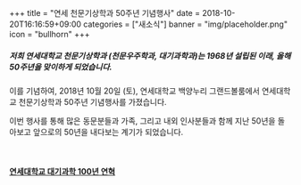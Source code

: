 +++
title = "연세 천문기상학과 50주년 기념행사"
date = 2018-10-20T16:16:59+09:00
categories = ["새소식"]
banner = "img/placeholder.png"
icon = "bullhorn"
+++

##### 저희 연세대학교 천문기상학과 (천문우주학과, 대기과학과)는 1968년 설립된 이래, 올해 50주년을 맞이하게 되었습니다.

<!--more-->

이를 기념하여, 2018년 10월 20일 (토), 연세대학교 백양누리 그랜드볼룸에서 연세대학교 천문기상학과 50주년 기념행사를 가졌습니다.


이번 행사를 통해 많은 동문분들과 가족, 그리고 내외 인사분들과 함께 지난 50년을 돌아보고 앞으로의 50년을 내다보는 계기가 되었습니다.


<br>

#### [연세대학교 대기과학 100년 연혁](/files/yatmos_history.pdf)  
